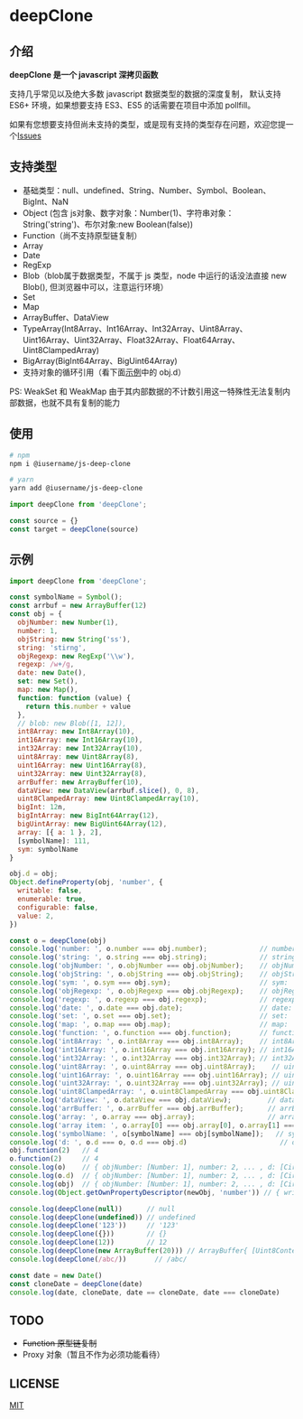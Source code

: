# deepClone

## 介绍
<strong>deepClone 是一个 javascript 深拷贝函数</strong>

支持几乎常见以及绝大多数 javascript 数据类型的数据的深度复制，
默认支持 ES6+ 环境，如果想要支持 ES3、ES5 的话需要在项目中添加 pollfill。

如果有您想要支持但尚未支持的类型，或是现有支持的类型存在问题，欢迎您提一个[Issues](https://github.com/YMaster/js-deep-clone/issues)


## 支持类型
- 基础类型：null、undefined、String、Number、Symbol、Boolean、BigInt、NaN
- Object (包含 js对象、数字对象：Number(1)、字符串对象：String('string')、布尔对象:new Boolean(false))
- Function（尚不支持原型链复制）
- Array
- Date
- RegExp
- Blob（blob属于数据类型，不属于 js 类型，node 中运行的话没法直接 new Blob(), 但浏览器中可以，注意运行环境）
- Set
- Map
- ArrayBuffer、DataView
- TypeArray(Int8Array、Int16Array、Int32Array、Uint8Array、Uint16Array、Uint32Array、Float32Array、Float64Array、Uint8ClampedArray)
- BigArray(BigInt64Array、BigUint64Array)
- 支持对象的循环引用（看下面[示例](#示例)中的 obj.d）

PS: WeakSet 和 WeakMap 由于其内部数据的不计数引用这一特殊性无法复制内部数据，也就不具有复制的能力


## 使用
```bash
# npm
npm i @iusername/js-deep-clone

# yarn
yarn add @iusername/js-deep-clone
```
```javascript
import deepClone from 'deepClone';

const source = {}
const target = deepClone(source)
```

## 示例
```javascript
import deepClone from 'deepClone';

const symbolName = Symbol();
const arrbuf = new ArrayBuffer(12)
const obj = {
  objNumber: new Number(1),
  number: 1,
  objString: new String('ss'),
  string: 'stirng',
  objRegexp: new RegExp('\\w'),
  regexp: /w+/g,
  date: new Date(),
  set: new Set(),
  map: new Map(),
  function: function (value) {
    return this.number + value
  },
  // blob: new Blob([1, 12]),
  int8Array: new Int8Array(10),
  int16Array: new Int16Array(10),
  int32Array: new Int32Array(10),
  uint8Array: new Uint8Array(8),
  uint16Array: new Uint16Array(8),
  uint32Array: new Uint32Array(8),
  arrBuffer: new ArrayBuffer(10),
  dataView: new DataView(arrbuf.slice(), 0, 8),
  uint8ClampedArray: new Uint8ClampedArray(10),
  bigInt: 12n,
  bigIntArray: new BigInt64Array(12),
  bigUintArray: new BigUint64Array(12),
  array: [{ a: 1 }, 2],
  [symbolName]: 111,
  sym: symbolName
}

obj.d = obj;
Object.defineProperty(obj, 'number', {
  writable: false,
  enumerable: true,
  configurable: false,
  value: 2,
})

const o = deepClone(obj)
console.log('number: ', o.number === obj.number);             // number:  true
console.log('string: ', o.string === obj.string);             // string:  true
console.log('objNumber: ', o.objNumber === obj.objNumber);    // objNumber:  false
console.log('objString: ', o.objString === obj.objString);    // objString:  false
console.log('sym: ', o.sym === obj.sym);                      // sym:  true
console.log('objRegexp: ', o.objRegexp === obj.objRegexp);    // objRegexp:  false
console.log('regexp: ', o.regexp === obj.regexp);             // regexp:  false
console.log('date: ', o.date === obj.date);                   // date:  false
console.log('set: ', o.set === obj.set);                      // set:  false
console.log('map: ', o.map === obj.map);                      // map:  false
console.log('function: ', o.function === obj.function);       // function:  false
console.log('int8Array: ', o.int8Array === obj.int8Array);    // int8Array:  false
console.log('int16Array: ', o.int16Array === obj.int16Array); // int16Array:  false
console.log('int32Array: ', o.int32Array === obj.int32Array); // int32Array:  false
console.log('uint8Array: ', o.uint8Array === obj.uint8Array);    // uint8Array:  false
console.log('uint16Array: ', o.uint16Array === obj.uint16Array); // uint16Array:  false
console.log('uint32Array: ', o.uint32Array === obj.uint32Array); // uint32Array:  false
console.log('uint8ClampedArray: ', o.uint8ClampedArray === obj.uint8ClampedArray); // uint32Array:  false
console.log('dataView: ', o.dataView === obj.dataView);         // dataView:  false
console.log('arrBuffer: ', o.arrBuffer === obj.arrBuffer);      // arrBuffer:  false
console.log('array: ', o.array === obj.array);                  // array:  false
console.log('array item: ', o.array[0] === obj.array[0], o.array[1] === obj.array[1]);  // array items:  false true
console.log('symbolName: ', o[symbolName] === obj[symbolName]);   // symbolName:  false
console.log('d: ', o.d === o, o.d === obj.d)                       // d:  true false
obj.function(2)   // 4
o.function(2)     // 4
console.log(o)    // { objNumber: [Number: 1], number: 2, ... , d: [Circular], [Symbol()]: 111 }
console.log(o.d)  // { objNumber: [Number: 1], number: 2, ... , d: [Circular], [Symbol()]: 111 }
console.log(obj)  // { objNumber: [Number: 1], number: 2, ... , d: [Circular], [Symbol()]: 111 }
console.log(Object.getOwnPropertyDescriptor(newObj, 'number')) // { writable: false, enumerable: true, configurable: false, value: 2 }

console.log(deepClone(null))      // null
console.log(deepClone(undefined)) // undefined
console.log(deepClone('123'))     // '123'
console.log(deepClone({}))        // {}
console.log(deepClone(12))        // 12
console.log(deepClone(new ArrayBuffer(20))) // ArrayBuffer{ [Uint8Contents]: <00, 00, ...>, byteLength: 20 }
console.log(deepClone(/abc/))       // /abc/

const date = new Date()
const cloneDate = deepClone(date)
console.log(date, cloneDate, date == cloneDate, date === cloneDate)    // 2020-05-09T05:42:54.818Z 2020-05-09T05:42:54.818Z false false
```

## TODO
- <del>Function 原型链复制</del>
- Proxy 对象（暂且不作为必须功能看待）

## LICENSE
[MIT](https://opensource.org/licenses/MIT)